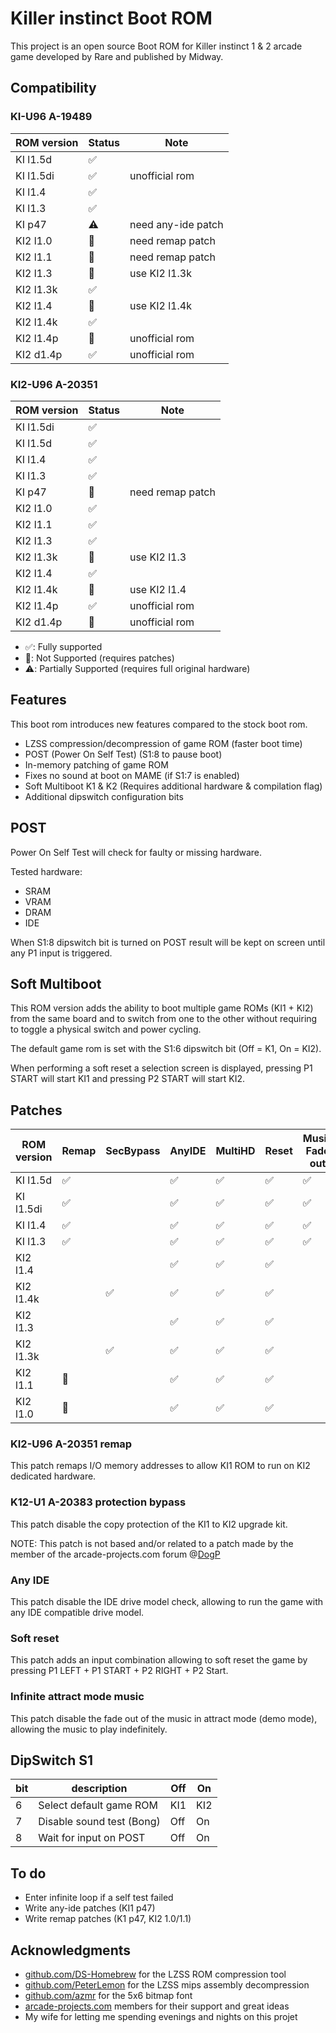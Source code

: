 # Killer instinct Boot ROM

This project is an open source Boot ROM for Killer instinct 1 & 2 arcade game developed by Rare and published by Midway.

## Compatibility

### KI-U96 A-19489

| ROM version | Status             | Note                     |
| ----------- | ------------------ | ------------------------ |
| KI l1.5d    | :white_check_mark: |                          |
| KI l1.5di   | :white_check_mark: | unofficial rom           |
| KI l1.4     | :white_check_mark: |                          |
| KI l1.3     | :white_check_mark: |                          |
| KI p47      | :warning:          | need any-ide patch       |
| KI2 l1.0    | :construction:     | need remap patch         |
| KI2 l1.1    | :construction:     | need remap patch         |
| KI2 l1.3    | :no_entry_sign:    | use KI2 l1.3k            |
| KI2 l1.3k   | :white_check_mark: |                          |
| KI2 l1.4    | :no_entry_sign:    | use KI2 l1.4k            |
| KI2 l1.4k   | :white_check_mark: |                          |
| KI2 l1.4p   | :no_entry_sign:    | unofficial rom           |
| KI2 d1.4p   | :white_check_mark: | unofficial rom           |

### KI2-U96 A-20351

| ROM version | Status             | Note                     |
| ----------- | ------------------ | ------------------------ |
| KI l1.5di   | :white_check_mark: |                          |
| KI l1.5d    | :white_check_mark: |                          |
| KI l1.4     | :white_check_mark: |                          |
| KI l1.3     | :white_check_mark: |                          |
| KI p47      | :no_entry_sign:    | need remap patch         |
| KI2 l1.0    | :white_check_mark: |                          |
| KI2 l1.1    | :white_check_mark: |                          |
| KI2 l1.3    | :white_check_mark: |                          |
| KI2 l1.3k   | :no_entry_sign:    | use KI2 l1.3             |
| KI2 l1.4    | :white_check_mark: |                          |
| KI2 l1.4k   | :no_entry_sign:    | use KI2 l1.4             |
| KI2 l1.4p   | :white_check_mark: | unofficial rom           |
| KI2 d1.4p   | :no_entry_sign:    | unofficial rom           |

- :white_check_mark:: Fully supported
- :no_entry_sign:: Not Supported (requires patches)
- :warning:: Partially Supported (requires full original hardware)

## Features

This boot rom introduces new features compared to the stock boot rom.

- LZSS compression/decompression of game ROM (faster boot time)
- POST (Power On Self Test) (S1:8 to pause boot)
- In-memory patching of game ROM
- Fixes no sound at boot on MAME (if S1:7 is enabled)
- Soft Multiboot K1 & K2 (Requires additional hardware & compilation flag)
- Additional dipswitch configuration bits

## POST

Power On Self Test will check for faulty or missing hardware.

Tested hardware:
- SRAM
- VRAM
- DRAM
- IDE

When S1:8 dipswitch bit is turned on POST result will be kept on screen until any P1 input is triggered.

## Soft Multiboot

This ROM version adds the ability to boot multiple game ROMs (KI1 + KI2) from the same board and to switch from one to the other without requiring to toggle a physical switch and power cycling.

The default game rom is set with the S1:6 dipswitch bit (Off = K1, On = KI2).

When performing a soft reset a selection screen is displayed, pressing P1 START will start KI1
and pressing P2 START will start KI2.

## Patches

| ROM version | Remap              | SecBypass          | AnyIDE             | MultiHD            | Reset              | Music Fade out     | Whiteblood S1:6    |
| ----------- | ------------------ | ------------------ | ------------------ | ------------------ | ------------------ | ------------------ | ------------------ | 
| KI l1.5d    | :white_check_mark: |                    | :white_check_mark: | :white_check_mark: | :white_check_mark: | :white_check_mark: | :white_check_mark: |
| KI l1.5di   | :white_check_mark: |                    | :white_check_mark: | :white_check_mark: | :white_check_mark: | :white_check_mark: | :white_check_mark: |
| KI l1.4     | :white_check_mark: |                    | :white_check_mark: | :white_check_mark: | :white_check_mark: | :white_check_mark: |                    |
| KI l1.3     | :white_check_mark: |                    | :white_check_mark: | :white_check_mark: | :white_check_mark: | :white_check_mark: |                    |
| KI2 l1.4    |                    |                    | :white_check_mark: | :white_check_mark: | :white_check_mark: |                    |                    |
| KI2 l1.4k   |                    | :white_check_mark: | :white_check_mark: | :white_check_mark: | :white_check_mark: |                    |                    |
| KI2 l1.3    |                    |                    | :white_check_mark: | :white_check_mark: | :white_check_mark: |                    |                    |
| KI2 l1.3k   |                    | :white_check_mark: | :white_check_mark: | :white_check_mark: | :white_check_mark: |                    |                    |
| KI2 l1.1    | :construction:     |                    | :white_check_mark: | :white_check_mark: | :white_check_mark: |                    |                    |
| KI2 l1.0    | :construction:     |                    | :white_check_mark: | :white_check_mark: | :white_check_mark: |                    |                    |

### KI2-U96 A-20351 remap

This patch remaps I/O memory addresses to allow KI1 ROM to run on KI2 dedicated hardware.

### K12-U1 A-20383 protection bypass

This patch disable the copy protection of the KI1 to KI2 upgrade kit.

NOTE: This patch is not based and/or related to a patch made by the member of the arcade-projects.com forum @[DogP](https://www.arcade-projects.com/members/dogp.2487/)

### Any IDE

This patch disable the IDE drive model check, allowing to run the game with any IDE compatible drive model.

### Soft reset

This patch adds an input combination allowing to soft reset the game by pressing
P1 LEFT + P1 START + P2 RIGHT + P2 Start.

### Infinite attract mode music

This patch disable the fade out of the music in attract mode (demo mode), allowing the music to play indefinitely.

## DipSwitch S1

| bit | description               | Off | On  |
| --- | ------------------------- | --- | --  |
| 6   | Select default game ROM   | KI1 | KI2 |
| 7   | Disable sound test (Bong) | Off | On  |
| 8   | Wait for input on POST    | Off | On  |

## To do

- Enter infinite loop if a self test failed
- Write any-ide patches (KI1 p47)
- Write remap patches (K1 p47, KI2 1.0/1.1)

## Acknowledgments

- [github.com/DS-Homebrew](https://github.com/DS-Homebrew/nds-bootstrap/blob/master/lzss.c) for the LZSS ROM compression tool
- [github.com/PeterLemon](https://github.com/PeterLemon/N64/blob/master/Compress/LZ77/LZ77Decode/LZ77Decode.asm) for the LZSS mips assembly decompression
- [github.com/azmr](https://github.com/azmr/blit-fonts/blob/master/src/blit32_glyphs.h) for the 5x6 bitmap font
- [arcade-projects.com](https://www.arcade-projects.com/) members for their support and great ideas
- My wife for letting me spending evenings and nights on this projet
